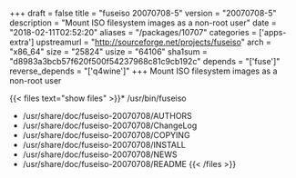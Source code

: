 +++
draft = false
title = "fuseiso 20070708-5"
version = "20070708-5"
description = "Mount ISO filesystem images as a non-root user"
date = "2018-02-11T02:52:20"
aliases = "/packages/10707"
categories = ['apps-extra']
upstreamurl = "http://sourceforge.net/projects/fuseiso"
arch = "x86_64"
size = "25824"
usize = "64106"
sha1sum = "d8983a3bcb57f620f500f54237968c81c9cb192c"
depends = "['fuse']"
reverse_depends = "['q4wine']"
+++
Mount ISO filesystem images as a non-root user

{{< files text="show files" >}}* /usr/bin/fuseiso
* /usr/share/doc/fuseiso-20070708/AUTHORS
* /usr/share/doc/fuseiso-20070708/ChangeLog
* /usr/share/doc/fuseiso-20070708/COPYING
* /usr/share/doc/fuseiso-20070708/INSTALL
* /usr/share/doc/fuseiso-20070708/NEWS
* /usr/share/doc/fuseiso-20070708/README
{{< /files >}}